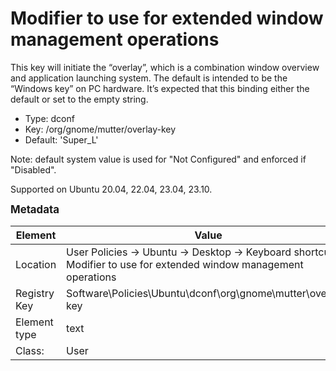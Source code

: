 # Modifier to use for extended window management operations

This key will initiate the “overlay”, which is a combination window overview and application launching system.  The default is intended to be the “Windows key” on PC hardware.  It’s expected that this binding either the default or set to the empty string.

- Type: dconf
- Key: /org/gnome/mutter/overlay-key
- Default: 'Super_L'

Note: default system value is used for "Not Configured" and enforced if "Disabled".

Supported on Ubuntu 20.04, 22.04, 23.04, 23.10.



<span style="font-size: larger;">**Metadata**</span>

| Element      | Value            |
| ---          | ---              |
| Location     | User Policies -> Ubuntu -> Desktop -> Keyboard shortcuts -> Modifier to use for extended window management operations    |
| Registry Key | Software\Policies\Ubuntu\dconf\org\gnome\mutter\overlay-key         |
| Element type | text |
| Class:       | User       |
